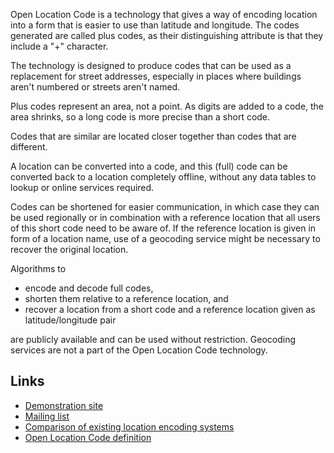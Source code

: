 Open Location Code is a technology that gives a way of encoding location into a form that is
easier to use than latitude and longitude. The codes generated are called plus codes, as their
distinguishing attribute is that they include a "+" character.

The technology is designed to produce codes that can be used as a replacement for street addresses, especially
in places where buildings aren't numbered or streets aren't named.

Plus codes represent an area, not a point. As digits are added
to a code, the area shrinks, so a long code is more precise than a short
code.

Codes that are similar are located closer together than codes that are
different.

A location can be converted into a code, and this (full) code can be converted back to a location completely offline, without any data tables to lookup or online services required.

Codes can be shortened for easier communication, in which case they can be used regionally or in combination with a reference location that all users of this short code need to be aware of. If the reference location is given in form of a location name, use of a geocoding service might be necessary to recover the original location.

Algorithms to

- encode and decode full codes,
- shorten them relative to a reference location, and
- recover a location from a short code and a reference location given as latitude/longitude pair

are publicly available and can be used without restriction. Geocoding services are not a part of the Open Location Code technology.

## Links

- [Demonstration site](http://plus.codes/)
- [Mailing list](https://groups.google.com/forum/#!forum/open-location-code)
- [Comparison of existing location encoding systems](https://github.com/google/open-location-code/wiki/Evaluation-of-Location-Encoding-Systems)
- [Open Location Code definition](https://github.com/google/open-location-code/blob/master/docs/olc_definition.adoc)

